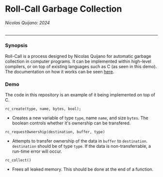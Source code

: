 # Roll-Call Garbage Collection
###### Nicolas Quijano: 2024
---
### Synopsis
Roll-Call is a process designed by Nicolas Quijano for automatic garbage collection in computer programs. It can be implemented within high-level compilers, or on top of existing languages such as C (as seen in this demo). The documentation on how it works can be seen [here](https://docs.google.com/document/d/1QuzjmCHom5GTrUtEr_k-quwfyHSAI56a1qNorQ3JXIk/edit#heading=h.pwjw16621fwq).


### Demo
The code in this repository is an example of it being implemented on top of C.

`rc_create(type, name, bytes, bool);`
* Creates a new variable of type `type`, name `name`, and size `bytes`. The boolean controls whether it's ownership can be transfered.

`rc_requestOwnership(destination, buffer, type)`
* Attempts to transfer ownership of the data in `buffer` to `destination`. `destination` should be of type `type`. If the data is non-transferrable, a run-time error will occur.

`rc_collect()`
* Frees all leaked memory. This should be done at the end of a function.
